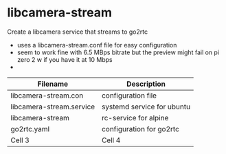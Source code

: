 # libcamera-stream
Create a libcamera service that streams to go2rtc

* uses a libcamera-stream.conf file for easy configuration
* seem to work fine with 6.5 MBps bitrate but the preview might fail on pi zero 2 w if you have it at 10 Mbps
* 


| Filename  | Description |
|---|---|
| libcamera-stream.con | configuration file |
| libcamera-stream.service | systemd service for ubuntu |
| libcamera-stream | rc-service for alpine |
| go2rtc.yaml | configuration for go2rtc|
| Cell 3 | Cell 4 |
